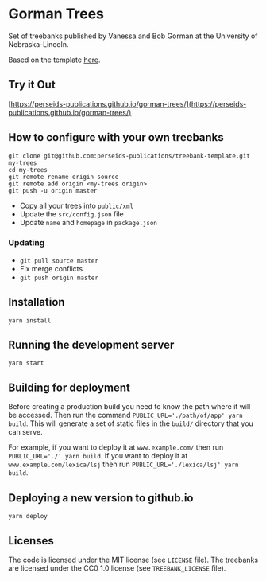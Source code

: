 # Gorman Trees

Set of treebanks published by Vanessa and Bob Gorman at the University of Nebraska-Lincoln.

Based on the template [here](https://github.com/perseids-publications/treebank-template).

## Try it Out

[https://perseids-publications.github.io/gorman-trees/](https://perseids-publications.github.io/gorman-trees/)

## How to configure with your own treebanks

```
git clone git@github.com:perseids-publications/treebank-template.git my-trees
cd my-trees
git remote rename origin source
git remote add origin <my-trees origin>
git push -u origin master
```

* Copy all your trees into `public/xml`
* Update the `src/config.json` file
* Update `name` and `homepage` in `package.json`

### Updating

* `git pull source master`
* Fix merge conflicts
* `git push origin master`

## Installation

`yarn install`

## Running the development server

`yarn start`

## Building for deployment

Before creating a production build you need to know the path where it will be accessed.
Then run the command `PUBLIC_URL='./path/of/app' yarn build`.
This will generate a set of static files in the `build/` directory that you can serve.

For example, if you want to deploy it at `www.example.com/` then run `PUBLIC_URL='./' yarn build`.
If you want to deploy it at `www.example.com/lexica/lsj` then run
`PUBLIC_URL='./lexica/lsj' yarn build`.

## Deploying a new version to github.io

`yarn deploy`

## Licenses

The code is licensed under the MIT license (see `LICENSE` file).
The treebanks are licensed under the CC0 1.0 license (see `TREEBANK_LICENSE` file).
